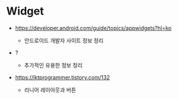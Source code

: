 # Widget

+ https://developer.android.com/guide/topics/appwidgets?hl=ko 
  - 안드로이드 개발자 사이트 정보 정리

+ ?
  - 추가적인 유용한 정보 정리
+ https://lktprogrammer.tistory.com/132
  - 리니어 레이아웃과 버튼
